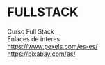 # FULLSTACK
Curso Full Stack<br>
Enlaces de interes<br>
https://www.pexels.com/es-es/<br>
https://pixabay.com/es/<br>
